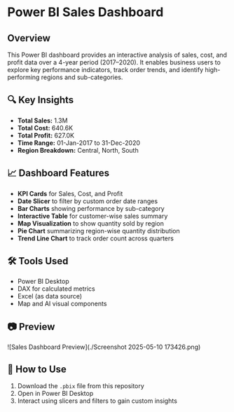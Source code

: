 
#  Power BI Sales Dashboard

## Overview
This Power BI dashboard provides an interactive analysis of sales, cost, and profit data over a 4-year period (2017–2020). It enables business users to explore key performance indicators, track order trends, and identify high-performing regions and sub-categories.

## 🔍 Key Insights
- **Total Sales:** 1.3M  
- **Total Cost:** 640.6K  
- **Total Profit:** 627.0K  
- **Time Range:** 01-Jan-2017 to 31-Dec-2020  
- **Region Breakdown:** Central, North, South

## 📈 Dashboard Features
- **KPI Cards** for Sales, Cost, and Profit
- **Date Slicer** to filter by custom order date ranges
- **Bar Charts** showing performance by sub-category
- **Interactive Table** for customer-wise sales summary
- **Map Visualization** to show quantity sold by region
- **Pie Chart** summarizing region-wise quantity distribution
- **Trend Line Chart** to track order count across quarters

## 🛠️ Tools Used
- Power BI Desktop
- DAX for calculated metrics
- Excel (as data source)
- Map and AI visual components

## 📷 Preview
![Sales Dashboard Preview](./Screenshot 2025-05-10 173426.png)

## 🚀 How to Use
1. Download the `.pbix` file from this repository
2. Open in Power BI Desktop
3. Interact using slicers and filters to gain custom insights

